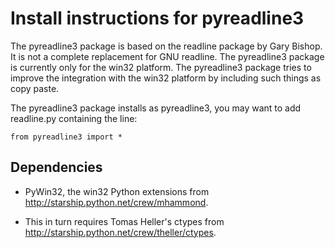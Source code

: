 # Install instructions for pyreadline3

The pyreadline3 package is based on the readline package by Gary Bishop.
It is not a complete replacement for GNU readline.
The pyreadline3 package is currently only for the win32 platform.
The pyreadline3 package tries to improve the integration with the win32
platform by including such things as copy paste.

The pyreadline3 package installs as pyreadline3, you may want to add readline.py
containing the line:

    from pyreadline3 import *

## Dependencies

- PyWin32, the win32 Python extensions from
http://starship.python.net/crew/mhammond.

- This in turn requires Tomas Heller's ctypes from
http://starship.python.net/crew/theller/ctypes.
